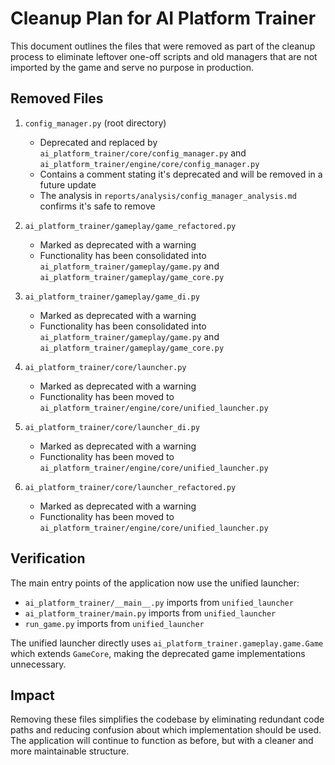 # Cleanup Plan for AI Platform Trainer

This document outlines the files that were removed as part of the cleanup process to eliminate leftover one-off scripts and old managers that are not imported by the game and serve no purpose in production.

## Removed Files

1. `config_manager.py` (root directory)
   - Deprecated and replaced by `ai_platform_trainer/core/config_manager.py` and `ai_platform_trainer/engine/core/config_manager.py`
   - Contains a comment stating it's deprecated and will be removed in a future update
   - The analysis in `reports/analysis/config_manager_analysis.md` confirms it's safe to remove

2. `ai_platform_trainer/gameplay/game_refactored.py`
   - Marked as deprecated with a warning
   - Functionality has been consolidated into `ai_platform_trainer/gameplay/game.py` and `ai_platform_trainer/gameplay/game_core.py`

3. `ai_platform_trainer/gameplay/game_di.py`
   - Marked as deprecated with a warning
   - Functionality has been consolidated into `ai_platform_trainer/gameplay/game.py` and `ai_platform_trainer/gameplay/game_core.py`

4. `ai_platform_trainer/core/launcher.py`
   - Marked as deprecated with a warning
   - Functionality has been moved to `ai_platform_trainer/engine/core/unified_launcher.py`

5. `ai_platform_trainer/core/launcher_di.py`
   - Marked as deprecated with a warning
   - Functionality has been moved to `ai_platform_trainer/engine/core/unified_launcher.py`

6. `ai_platform_trainer/core/launcher_refactored.py`
   - Marked as deprecated with a warning
   - Functionality has been moved to `ai_platform_trainer/engine/core/unified_launcher.py`

## Verification

The main entry points of the application now use the unified launcher:
- `ai_platform_trainer/__main__.py` imports from `unified_launcher`
- `ai_platform_trainer/main.py` imports from `unified_launcher`
- `run_game.py` imports from `unified_launcher`

The unified launcher directly uses `ai_platform_trainer.gameplay.game.Game` which extends `GameCore`, making the deprecated game implementations unnecessary.

## Impact

Removing these files simplifies the codebase by eliminating redundant code paths and reducing confusion about which implementation should be used. The application will continue to function as before, but with a cleaner and more maintainable structure.
